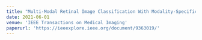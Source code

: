 ```yaml
---
title: "Multi-Modal Retinal Image Classification With Modality-Specific Attention Network"
date: 2021-06-01
venue: 'IEEE Transactions on Medical Imaging'
paperurl: 'https://ieeexplore.ieee.org/document/9363019/'
---
```


